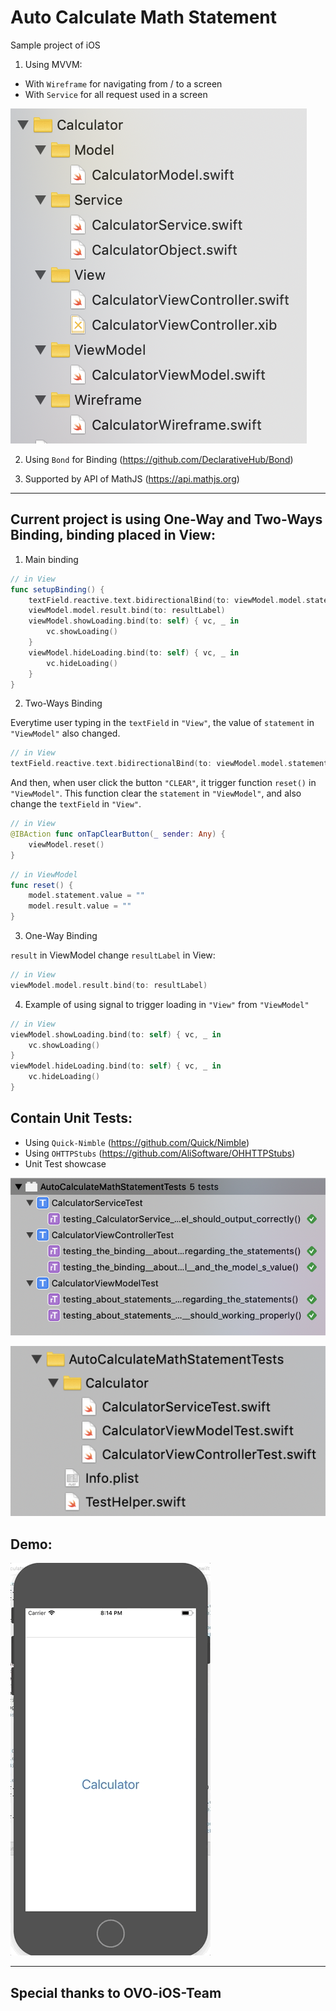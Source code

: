# Auto Calculate Math Statement

Sample project of iOS

1. Using MVVM:
- With `Wireframe` for navigating from / to a screen
- With `Service` for all request used in a screen

![](structures.png)

2. Using `Bond` for Binding (https://github.com/DeclarativeHub/Bond)

3. Supported by API of MathJS (https://api.mathjs.org)
---
## Current project is using One-Way and Two-Ways Binding, binding placed in View:
1. Main binding
```swift
// in View
func setupBinding() {
    textField.reactive.text.bidirectionalBind(to: viewModel.model.statement)
    viewModel.model.result.bind(to: resultLabel)
    viewModel.showLoading.bind(to: self) { vc, _ in
        vc.showLoading()
    }
    viewModel.hideLoading.bind(to: self) { vc, _ in
        vc.hideLoading()
    }
}
```

2. Two-Ways Binding

Everytime user typing in the `textField` in `"View"`, the value of `statement` in `"ViewModel"` also changed.
```swift
// in View
textField.reactive.text.bidirectionalBind(to: viewModel.model.statement)
```

And then, when user click the button `"CLEAR"`, it trigger function `reset()` in `"ViewModel"`. This function clear the `statement` in `"ViewModel"`, and also change the `textField` in `"View"`.
```swift
// in View
@IBAction func onTapClearButton(_ sender: Any) {
    viewModel.reset()
}
```

```swift
// in ViewModel
func reset() {
    model.statement.value = ""
    model.result.value = ""
}
```

3. One-Way Binding

`result` in ViewModel change `resultLabel` in View:
```swift
// in View
viewModel.model.result.bind(to: resultLabel)
```

4. Example of using signal to trigger loading in `"View"` from `"ViewModel"`
```swift
// in View
viewModel.showLoading.bind(to: self) { vc, _ in
    vc.showLoading()
}
viewModel.hideLoading.bind(to: self) { vc, _ in
    vc.hideLoading()
}
```

## Contain Unit Tests:
- Using `Quick-Nimble` (https://github.com/Quick/Nimble)
- Using `OHTTPStubs` (https://github.com/AliSoftware/OHHTTPStubs)
- Unit Test showcase 

![](UnitTestSchemesnew.png)

![](UnitTestStructureFilesnew.png)

## Demo:

![](demo.gif)

---
Special thanks to OVO-iOS-Team
---
